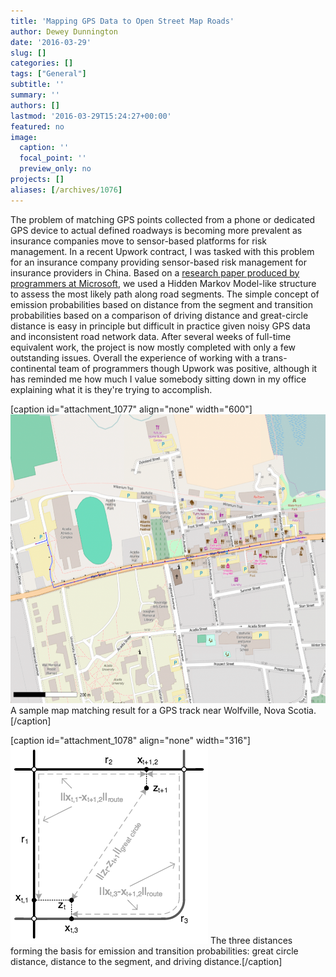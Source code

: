 ```yaml
---
title: 'Mapping GPS Data to Open Street Map Roads'
author: Dewey Dunnington
date: '2016-03-29'
slug: []
categories: []
tags: ["General"]
subtitle: ''
summary: ''
authors: []
lastmod: '2016-03-29T15:24:27+00:00'
featured: no
image:
  caption: ''
  focal_point: ''
  preview_only: no
projects: []
aliases: [/archives/1076]
---
```


The problem of matching GPS points collected from a phone or dedicated GPS device to actual defined roadways is becoming more prevalent as insurance companies move to sensor-based platforms for risk management. In a recent Upwork contract, I was tasked with this problem for an insurance company providing sensor-based risk management for insurance providers in China. Based on a <a href="http://research.microsoft.com/en-us/um/people/jckrumm/Publications%202009/map%20matching%20ACM%20GIS%20camera%20ready.pdf">research paper produced by programmers at Microsoft</a>, we used a Hidden Markov Model-like structure to assess the most likely path along road segments. The simple concept of emission probabilities based on distance from the segment and transition probabilities based on a comparison of driving distance and great-circle distance is easy in principle but difficult in practice given noisy GPS data and inconsistent road network data. After several weeks of full-time equivalent work, the project is now mostly completed with only a few outstanding issues. Overall the experience of working with a trans-continental team of programmers though Upwork was positive, although it has reminded me how much I value somebody sitting down in my office explaining what it is they're trying to accomplish.

[caption id="attachment_1077" align="none" width="600"]<img src="Screen-Shot-2016-03-18-at-1.38.05-PM-1024x788.png" alt="A sample map matching result for a GPS track near Wolfville, Nova Scotia." width="600" height="462" class="size-large wp-image-1077" /> A sample map matching result for a GPS track near Wolfville, Nova Scotia.[/caption]

[caption id="attachment_1078" align="none" width="316"]<img src="Screen-Shot-2016-03-29-at-2.22.58-PM.png" alt="The three distances forming the basis for emission and transition probabilities: great circle distance, distance to the segment, and driving distance." width="316" height="317" class="size-full wp-image-1078" /> The three distances forming the basis for emission and transition probabilities: great circle distance, distance to the segment, and driving distance.[/caption]